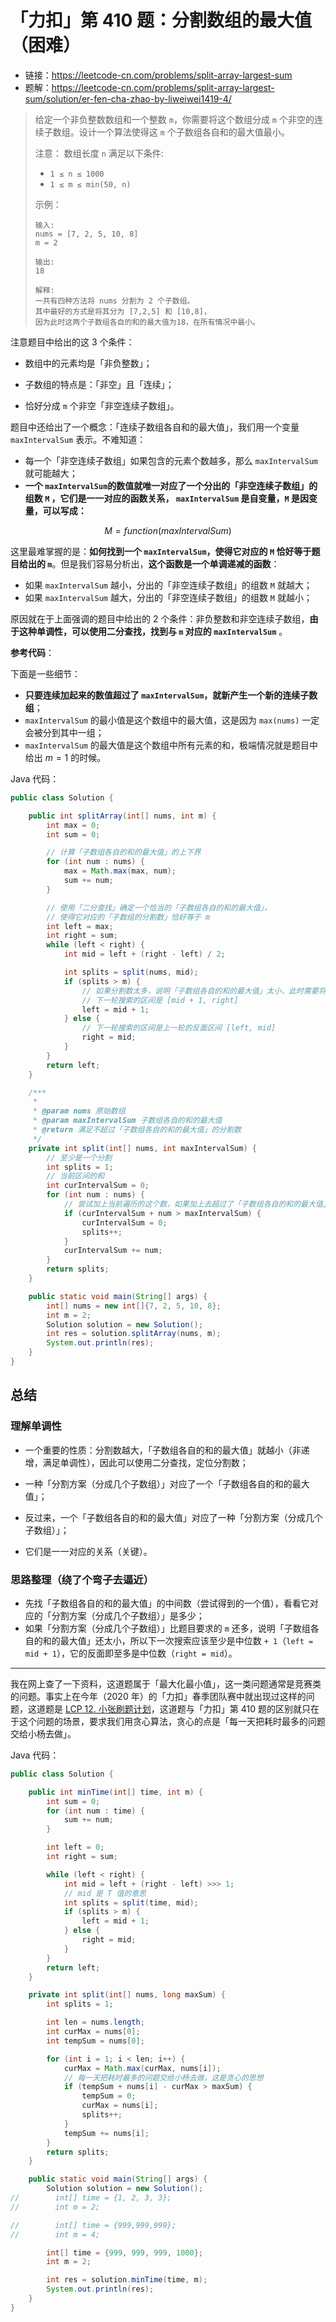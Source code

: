 # 「力扣」第 410 题：分割数组的最大值（困难）

+ 链接：https://leetcode-cn.com/problems/split-array-largest-sum
+ 题解：https://leetcode-cn.com/problems/split-array-largest-sum/solution/er-fen-cha-zhao-by-liweiwei1419-4/

> 给定一个非负整数数组和一个整数 `m`，你需要将这个数组分成 `m` 个非空的连续子数组。设计一个算法使得这 `m` 个子数组各自和的最大值最小。
>
> 注意：
> 数组长度 `n` 满足以下条件:
>
> + `1 ≤ n ≤ 1000`
> + `1 ≤ m ≤ min(50, n)`
>
> 示例：
>
> ```
> 输入:
> nums = [7, 2, 5, 10, 8]
> m = 2
> 
> 输出:
> 18
> 
> 解释:
> 一共有四种方法将 nums 分割为 2 个子数组。
> 其中最好的方式是将其分为 [7,2,5] 和 [10,8]，
> 因为此时这两个子数组各自的和的最大值为18，在所有情况中最小。
> ```
>
> 
>
> 

注意题目中给出的这 3 个条件：

+ 数组中的元素均是「非负整数」；

+ 子数组的特点是：「非空」且「连续」；
+ 恰好分成 `m` 个非空「非空连续子数组」。

题目中还给出了一个概念：「连续子数组各自和的最大值」，我们用一个变量 `maxIntervalSum` 表示。不难知道：

+ 每一个「非空连续子数组」如果包含的元素个数越多，那么 `maxIntervalSum`  就可能越大；
+ **一个 `maxIntervalSum`的数值就唯一对应了一个分出的「非空连续子数组」的组数 `M` ，它们是一一对应的函数关系， `maxIntervalSum` 是自变量，`M` 是因变量，可以写成：**

$$
M = function(maxIntervalSum)
$$

这里最难掌握的是：**如何找到一个  `maxIntervalSum`，使得它对应的 `M` 恰好等于题目给出的 `m`**。但是我们容易分析出，**这个函数是一个单调递减的函数**：

+ 如果  `maxIntervalSum`  越小，分出的「非空连续子数组」的组数 `M` 就越大；
+ 如果  `maxIntervalSum`  越大，分出的「非空连续子数组」的组数 `M` 就越小；

原因就在于上面强调的题目中给出的 2 个条件：非负整数和非空连续子数组，**由于这种单调性，可以使用二分查找，找到与 `m` 对应的  `maxIntervalSum`**  。

**参考代码**：

下面是一些细节：

+ **只要连续加起来的数值超过了  `maxIntervalSum`，就新产生一个新的连续子数组**；
+ `maxIntervalSum`  的最小值是这个数组中的最大值，这是因为 `max(nums)` 一定会被分到其中一组；
+ `maxIntervalSum`  的最大值是这个数组中所有元素的和，极端情况就是题目中给出 $m = 1$ 的时候。

Java 代码：

```java
public class Solution {

    public int splitArray(int[] nums, int m) {
        int max = 0;
        int sum = 0;

        // 计算「子数组各自的和的最大值」的上下界
        for (int num : nums) {
            max = Math.max(max, num);
            sum += num;
        }

        // 使用「二分查找」确定一个恰当的「子数组各自的和的最大值」，
        // 使得它对应的「子数组的分割数」恰好等于 m
        int left = max;
        int right = sum;
        while (left < right) {
            int mid = left + (right - left) / 2;

            int splits = split(nums, mid);
            if (splits > m) {
                // 如果分割数太多，说明「子数组各自的和的最大值」太小，此时需要将「子数组各自的和的最大值」调大
                // 下一轮搜索的区间是 [mid + 1, right]
                left = mid + 1;
            } else {
                // 下一轮搜索的区间是上一轮的反面区间 [left, mid]
                right = mid;
            }
        }
        return left;
    }

    /***
     *
     * @param nums 原始数组
     * @param maxIntervalSum 子数组各自的和的最大值
     * @return 满足不超过「子数组各自的和的最大值」的分割数
     */
    private int split(int[] nums, int maxIntervalSum) {
        // 至少是一个分割
        int splits = 1;
        // 当前区间的和
        int curIntervalSum = 0;
        for (int num : nums) {
            // 尝试加上当前遍历的这个数，如果加上去超过了「子数组各自的和的最大值」，就不加这个数，另起炉灶
            if (curIntervalSum + num > maxIntervalSum) {
                curIntervalSum = 0;
                splits++;
            }
            curIntervalSum += num;
        }
        return splits;
    }

    public static void main(String[] args) {
        int[] nums = new int[]{7, 2, 5, 10, 8};
        int m = 2;
        Solution solution = new Solution();
        int res = solution.splitArray(nums, m);
        System.out.println(res);
    }
}
```

## 总结

### 理解单调性

+ 一个重要的性质：分割数越大，「子数组各自的和的最大值」就越小（非递增，满足单调性），因此可以使用二分查找，定位分割数；
+ 一种「分割方案（分成几个子数组）」对应了一个「子数组各自的和的最大值」；

+ 反过来，一个「子数组各自的和的最大值」对应了一种「分割方案（分成几个子数组）」；
+ 它们是一一对应的关系（关键）。

### 思路整理（绕了个弯子去逼近）

+ 先找「子数组各自的和的最大值」的中间数（尝试得到的一个值），看看它对应的「分割方案（分成几个子数组）」是多少；
+ 如果「分割方案（分成几个子数组）」比题目要求的 `m` 还多，说明「子数组各自的和的最大值」还太小，所以下一次搜索应该至少是中位数 `+ 1`（`left = mid + 1`），它的反面即至多是中位数（`right = mid`）。

---

我在网上查了一下资料，这道题属于「最大化最小值」，这一类问题通常是竞赛类的问题。事实上在今年（2020 年）的「力扣」春季团队赛中就出现过这样的问题，这道题是 [LCP 12. 小张刷题计划](https://leetcode-cn.com/problems/xiao-zhang-shua-ti-ji-hua/)，这道题与「力扣」第 410 题的区别就只在于这个问题的场景，要求我们用贪心算法，贪心的点是「每一天把耗时最多的问题交给小杨去做」。

Java 代码：

```java
public class Solution {

    public int minTime(int[] time, int m) {
        int sum = 0;
        for (int num : time) {
            sum += num;
        }

        int left = 0;
        int right = sum;

        while (left < right) {
            int mid = left + (right - left) >>> 1;
            // mid 是 T 值的意思
            int splits = split(time, mid);
            if (splits > m) {
                left = mid + 1;
            } else {
                right = mid;
            }
        }
        return left;
    }

    private int split(int[] nums, long maxSum) {
        int splits = 1;

        int len = nums.length;
        int curMax = nums[0];
        int tempSum = nums[0];

        for (int i = 1; i < len; i++) {
            curMax = Math.max(curMax, nums[i]);
            // 每一天把耗时最多的问题交给小杨去做，这是贪心的思想
            if (tempSum + nums[i] - curMax > maxSum) {
                tempSum = 0;
                curMax = nums[i];
                splits++;
            }
            tempSum += nums[i];
        }
        return splits;
    }

    public static void main(String[] args) {
        Solution solution = new Solution();
//        int[] time = {1, 2, 3, 3};
//        int m = 2;

//        int[] time = {999,999,999};
//        int m = 4;

        int[] time = {999, 999, 999, 1000};
        int m = 2;

        int res = solution.minTime(time, m);
        System.out.println(res);
    }
}
```



